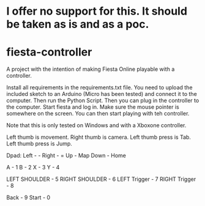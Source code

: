 I offer no support for this. It should be taken as is and as a poc.
=================================================================================================

# fiesta-controller
A project with the intention of making Fiesta Online playable with a controller.

Install all requirements in the requirements.txt file.
You need to upload the included sketch to an Arduino (Micro has been tested) and connect it to the computer.
Then run the Python Script.
Then you can plug in the controller to the computer.
Start fiesta and log in. Make sure the mouse pointer is somewhere on the screen.
You can then start playing with teh controller.

Note that this is only tested on Windows and with a Xboxone controller.

Left thumb is movement.
Right thumb is camera.
Left thumb press is Tab.
Left thumb press is Jump.

Dpad:
Left - -
Right - =
Up - Map
Down - Home

A - 1
B - 2
X - 3
Y - 4

LEFT SHOULDER - 5
RIGHT SHOULDER - 6
LEFT Trigger - 7
RIGHT Trigger - 8

Back - 9
Start - 0
